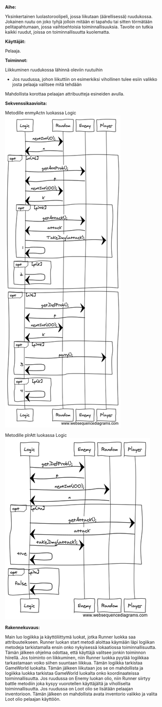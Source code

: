 ﻿**Aihe:** 

Yksinkertainen luolastoroolipeli, jossa liikutaan (äärellisessä) ruudukossa. Jokainen ruutu on joko tyhjä jolloin mitään ei tapahdu tai sitten törmätään pelitapahtumaan, jossa vaihtoehtoisia toiminnallisuuksia. Tavoite on tutkia kaikki ruudut, joissa on toiminnallisuutta kuolematta.

**Käyttäjät:** 

Pelaaja.

**Toiminnot:** 

Liikkuminen ruudukossa lähinnä oleviin ruutuihin
* Jos ruudussa, johon liikuttiin on esimerkiksi vihollinen tulee esiin valikko josta pelaaja valitsee mitä tehdään

Mahdollista korottaa pelaajan attribuutteja esineiden avulla.

**Sekvenssikaavioita:**

Metodille enmyActn luokassa Logic
![](https://github.com/nybejonn/DungeonCrawler/blob/master/Dokumentaatio/enmyActn_sequence.png)

Metodille plrAtt luokassa Logic
![](https://github.com/nybejonn/DungeonCrawler/blob/master/Dokumentaatio/plrAttack_sequence.png)

**Rakennekuvaus:**

Main luo logiikka ja käyttöliittymä luokat, jotka Runner luokka saa attribuuteikseen. Runner luokan start metodi aloittaa käymään läpi logiikan metodeja tarkistamalla ensin onko nykyisessä lokaatiossa toiminnallisuutta. Tämän jälkeen ohjelma odottaa, että käyttäjä valitsee jonkin toiminnon hiirellä. Jos toiminto on liikkuminen, niin Runner luokka pyytää logiikkaa tarkastamaan voiko siihen suuntaan liikkua. Tämän logiikka tarkistaa GameWorld luokalta. Tämän jälkeen liikutaan jos se on mahdollista ja logiikka luokka tarkistaa GameWorld luokalta onko koordinaateissa toiminnallisuutta.
Jos ruudussa on Enemy luokan olio, niin Runner siirtyy battle metodiin joka kysyy vuorotellen käyttäjältä ja viholliselta toiminnallisuutta. Jos ruudussa on Loot olio se lisätään pelaajan inventorioon. Tämän jälkeen on mahdollista avata inventorio valikko ja valita Loot olio pelaajan käyttöön.
